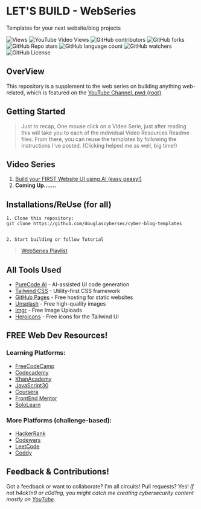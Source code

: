 # LET'S BUILD - WebSeries

Templates for your next website/blog projects

![Views](https://komarev.com/ghpvc/?username=douglascybersec&color=blueviolet)
![YouTube Video Views](https://img.shields.io/youtube/views/AHu4uMpmaNg?logoColor=blueviolet&color=blueviolet)
![GitHub contributors](https://img.shields.io/github/contributors/douglascybersec/cyber-blog-templates?color=blueviolet)
![GitHub forks](https://img.shields.io/github/forks/douglascybersec/cyber-blog-templates?logoColor=blueviolet)
![GitHub Repo stars](https://img.shields.io/github/stars/douglascybersec/cyber-blog-templates?logoColor=blueviolet)
![GitHub language count](https://img.shields.io/github/languages/count/douglascybersec/cyber-blog-templates?labelColor=grey&color=blueviolet)
![GitHub watchers](https://img.shields.io/github/watchers/douglascybersec/cyber-blog-templates?logoColor=blueviolet&color=blueviolet)
![GitHub License](https://img.shields.io/github/license/douglascybersec/cyber-blog-templates?color=blueviolet)



## OverView
This repository is a supplement to the web series on building anything web-related, which is featured on the [YouTube Channel. pwd {root}](https://www.youtube.com/@douglascybersec)


## Getting Started

> Just to recap, One mouse click on a Video Serie, just after reading this will take you to each of the individual Video Resources Readme files. From there, you can reuse the templates by following the instructions I've posted. (Clicking helped me as well, big time!)


## Video Series

1. [Build your FIRST Website UI using AI (easy peasy!)](https://github.com/douglascybersec/cyber-blog-templates/tree/root/neo-blue)
2. **Coming Up.......**



## Installations/ReUse (for all)

```
1. Clone this repository:
git clone https://github.com/douglascybersec/cyber-blog-templates


2. Start building or follow Tutorial

```
> [WebSeries Playlist](link)


## All Tools Used

- [PureCode AI](https://purecode.ai) - AI-assisted UI code generation
- [Tailwind CSS](https://tailwindcss.com/) - Utility-first CSS framework
- [GitHub Pages](https://pages.github.com/) - Free hosting for static websites
- [Unsplash](https://unsplash.com/) - Free high-quality images
- [Imgr](https://imgur.com/) - Free Image Uploads
- [Heroicons](https://heroicons.com/) - Free icons for the Tailwind UI


## FREE Web Dev Resources!

### Learning Platforms:
-  [FreeCodeCamp](https://www.freecodecamp.org/)
-  [Codecademy](https://www.codecademy.com/)
-  [KhanAcademy](https://www.khanacademy.org/)
-  [JavaScript30](https://javascript30.com/)
-  [Coursera](https://www.coursera.org/)
-  [FrontEnd Mentor](https://www.frontendmentor.io/)
-  [SoloLearn](https://www.sololearn.com/en/)

### More Platforms (challenge-based):
- [HackerRank](https://www.hackerrank.com/)
- [Codewars](https://www.codewars.com//)
- [LeetCode](https://leetcode.com/)
- [Coddy](https://coddy.tech/)


## Feedback & Contributions!
Got a feedback or want to collaborate? I'm all circuits! Pull requests? Yes! _If not h4ck1n9 or c0d1ng, you might catch me creating cybersecurity content mostly on [YouTube](https://www.youtube.com/@douglascybersec)._
